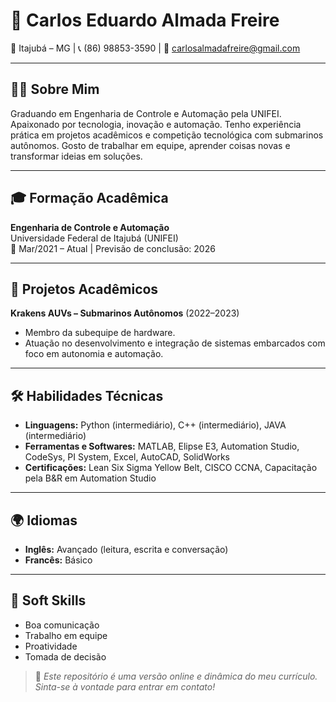 # 💼 Carlos Eduardo Almada Freire

📍 Itajubá – MG | 📞 (86) 98853-3590 | 📧 carlosalmadafreire@gmail.com  

---

## 👨‍💻 Sobre Mim

Graduando em Engenharia de Controle e Automação pela UNIFEI. Apaixonado por tecnologia, inovação e automação. Tenho experiência prática em projetos acadêmicos e competição tecnológica com submarinos autônomos. Gosto de trabalhar em equipe, aprender coisas novas e transformar ideias em soluções.

---

## 🎓 Formação Acadêmica

**Engenharia de Controle e Automação**  
Universidade Federal de Itajubá (UNIFEI)  
📅 Mar/2021 – Atual | Previsão de conclusão: 2026

---

## 🔬 Projetos Acadêmicos

**Krakens AUVs – Submarinos Autônomos** (2022–2023)  
- Membro da subequipe de hardware.  
- Atuação no desenvolvimento e integração de sistemas embarcados com foco em autonomia e automação.

---

## 🛠️ Habilidades Técnicas

- **Linguagens:** Python (intermediário), C++ (intermediário), JAVA (intermediário)
- **Ferramentas e Softwares:** MATLAB, Elipse E3, Automation Studio, CodeSys, PI System, Excel, AutoCAD, SolidWorks
- **Certificações:** Lean Six Sigma Yellow Belt, CISCO CCNA, Capacitação pela B&R em Automation Studio

---

## 🌍 Idiomas

- **Inglês:** Avançado (leitura, escrita e conversação)
- **Francês:** Básico

---

## 🤝 Soft Skills

- Boa comunicação  
- Trabalho em equipe  
- Proatividade  
- Tomada de decisão


> 📌 *Este repositório é uma versão online e dinâmica do meu currículo. Sinta-se à vontade para entrar em contato!*
